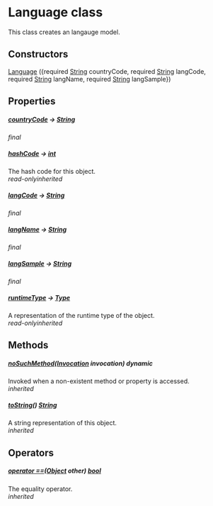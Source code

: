 


# Language class









<p>This class creates an langauge model.</p>




## Constructors

[Language](../models_language_language_model/Language/Language.md) (\{required [String](https://api.flutter.dev/flutter/dart-core/String-class.html) countryCode, required [String](https://api.flutter.dev/flutter/dart-core/String-class.html) langCode, required [String](https://api.flutter.dev/flutter/dart-core/String-class.html) langName, required [String](https://api.flutter.dev/flutter/dart-core/String-class.html) langSample})

   


## Properties

##### [countryCode](../models_language_language_model/Language/countryCode.md) &#8594; [String](https://api.flutter.dev/flutter/dart-core/String-class.html)



  
_<span class="feature">final</span>_



##### [hashCode](https://api.flutter.dev/flutter/dart-core/Object/hashCode.html) &#8594; [int](https://api.flutter.dev/flutter/dart-core/int-class.html)



The hash code for this object.  
_<span class="feature">read-only</span><span class="feature">inherited</span>_



##### [langCode](../models_language_language_model/Language/langCode.md) &#8594; [String](https://api.flutter.dev/flutter/dart-core/String-class.html)



  
_<span class="feature">final</span>_



##### [langName](../models_language_language_model/Language/langName.md) &#8594; [String](https://api.flutter.dev/flutter/dart-core/String-class.html)



  
_<span class="feature">final</span>_



##### [langSample](../models_language_language_model/Language/langSample.md) &#8594; [String](https://api.flutter.dev/flutter/dart-core/String-class.html)



  
_<span class="feature">final</span>_



##### [runtimeType](https://api.flutter.dev/flutter/dart-core/Object/runtimeType.html) &#8594; [Type](https://api.flutter.dev/flutter/dart-core/Type-class.html)



A representation of the runtime type of the object.  
_<span class="feature">read-only</span><span class="feature">inherited</span>_





## Methods

##### [noSuchMethod](https://api.flutter.dev/flutter/dart-core/Object/noSuchMethod.html)([Invocation](https://api.flutter.dev/flutter/dart-core/Invocation-class.html) invocation) dynamic



Invoked when a non-existent method or property is accessed.  
_<span class="feature">inherited</span>_



##### [toString](https://api.flutter.dev/flutter/dart-core/Object/toString.html)() [String](https://api.flutter.dev/flutter/dart-core/String-class.html)



A string representation of this object.  
_<span class="feature">inherited</span>_





## Operators

##### [operator ==](https://api.flutter.dev/flutter/dart-core/Object/operator_equals.html)([Object](https://api.flutter.dev/flutter/dart-core/Object-class.html) other) [bool](https://api.flutter.dev/flutter/dart-core/bool-class.html)



The equality operator.  
_<span class="feature">inherited</span>_















